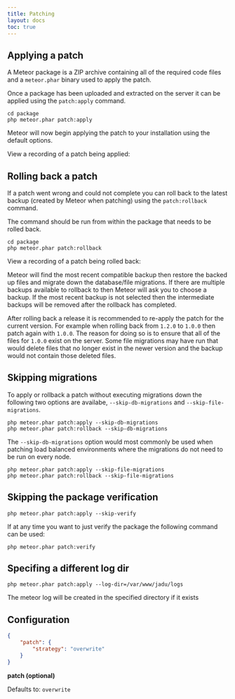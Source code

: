 ```yaml
---
title: Patching
layout: docs
toc: true
---
```

## Applying a patch

A Meteor package is a ZIP archive containing all of the required code files and a `meteor.phar` binary used to apply the patch.

Once a package has been uploaded and extracted on the server it can be applied using the `patch:apply` command.

```
cd package
php meteor.phar patch:apply
```

Meteor will now begin applying the patch to your installation using the default options.

View a recording of a patch being applied:
<script type="text/javascript" src="https://asciinema.org/a/7iz18307vbaaymu9tikdl9oi0.js" id="asciicast-7iz18307vbaaymu9tikdl9oi0" async></script>

## Rolling back a patch

If a patch went wrong and could not complete you can roll back to the latest backup (created by Meteor when patching) using the `patch:rollback` command.

The command should be run from within the package that needs to be rolled back.

```
cd package
php meteor.phar patch:rollback
```

View a recording of a patch being rolled back:
<script type="text/javascript" src="https://asciinema.org/a/403zitlz5dly1gc8ksgr7cu4c.js" id="asciicast-403zitlz5dly1gc8ksgr7cu4c" async></script>

Meteor will find the most recent compatible backup then restore the backed up files and migrate down the database/file migrations. If there are multiple backups available
to rollback to then Meteor will ask you to choose a backup. If the most recent backup is not selected then the intermediate backups will be removed after the rollback has completed.

After rolling back a release it is recommended to re-apply the patch for the current version. For example when rolling back from `1.2.0` to `1.0.0` then patch again with `1.0.0`.
The reason for doing so is to ensure that all of the files for `1.0.0` exist on the server. Some file migrations may have run that would delete files that no longer
exist in the newer version and the backup would not contain those deleted files.

## Skipping migrations

To apply or rollback a patch without executing migrations down the following two options are availabe, `--skip-db-migrations` and `--skip-file-migrations`.

```
php meteor.phar patch:apply --skip-db-migrations
php meteor.phar patch:rollback --skip-db-migrations
```

The `--skip-db-migrations` option would most commonly be used when patching load balanced environments where the migrations do not need to be run on every node.

```
php meteor.phar patch:apply --skip-file-migrations
php meteor.phar patch:rollback --skip-file-migrations
```

## Skipping the package verification

```
php meteor.phar patch:apply --skip-verify
```

If at any time you want to just verify the package the following command can be used:

```
php meteor.phar patch:verify
```

## Specifing a different log dir

```
php meteor.phar patch:apply --log-dir=/var/www/jadu/logs
```
The meteor log will be created in the specified directory if it exists

## Configuration

```json
{
    "patch": {
        "strategy": "overwrite"
    }
}
```

**patch (optional)**

Defaults to: `overwrite`
